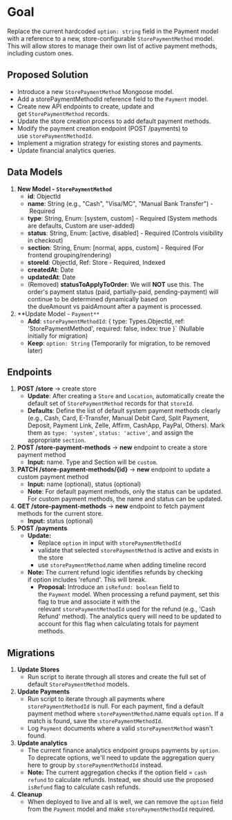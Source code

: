 # Goal
Replace the current hardcoded `option: string` field in the Payment model with a reference to a new, store-configurable `StorePaymentMethod` model. This will allow stores to manage their own list of active payment methods, including custom ones.
## Proposed Solution
- Introduce a new `StorePaymentMethod` Mongoose model.
- Add a storePaymentMethodId reference field to the `Payment` model.
- Create new API endpoints to create, update and get `StorePaymentMethod` records.
- Update the store creation process to add default payment methods.
- Modify the payment creation endpoint (POST /payments) to use `storePaymentMethodId`.
- Implement a migration strategy for existing stores and payments.
- Update financial analytics queries.
## Data Models
1. **New Model - `StorePaymentMethod`**
	- **id**: ObjectId
	- **name**: String (e.g., "Cash", "Visa/MC", "Manual Bank Transfer") - Required
	- **type**: String, Enum: \[system, custom\] - Required (System methods are defaults, Custom are user-added)
	- **status**: String, Enum: \[active, disabled\] - Required (Controls visibility in checkout)
	- **section**: String, Enum: \[normal, apps, custom\] - Required (For frontend grouping/rendering)
	- **storeId**: ObjectId, Ref: Store - Required, Indexed
	- **createdAt**: Date
	- **updatedAt**: Date
	- (Removed) **statusToApplyToOrder**: We will **NOT** use this. The order's payment status (paid, partially-paid, pending-payment) will continue to be determined dynamically based on the dueAmount vs paidAmount after a payment is processed.
2. **Update Model - `Payment**`
	- **Add**: `storePaymentMethodId`: { type: Types.ObjectId, ref: 'StorePaymentMethod', required: false, index: true }` (Nullable initially for migration)
	- **Keep**: `option: String` (Temporarily for migration, to be removed later)
## Endpoints
1. **POST /store** -> create store
	- **Update**: After creating a `Store` and `Location`, automatically create the default set of `StorePaymentMethod` records for that `storeId`.
	- **Defaults**: Define the list of default system payment methods clearly (e.g., Cash, Card, E-Transfer, Manual Debit Card, Split Payment, Deposit, Payment Link, Zelle, Affirm, CashApp, PayPal, Others). Mark them as `type: 'system'`, `status: 'active'`, and assign the appropriate `section`.
2. **POST /store-payment-methods** -> **new** endpoint to create a store payment method
	- **Input:** name. Type and Section will be `custom`.
3. **PATCH /store-payment-methods/{id}**  -> **new** endpoint to update a custom payment method
	- **Input:** name (optional), status (optional)
	- **Note**: For default payment methods, only the status can be updated. For custom payment methods, the name and status can be updated.
4. **GET /store-payment-methods** -> **new** endpoint to fetch payment methods for the current store.
	- **Input:** status (optional)
5. **POST /payments**
	- **Update:** 
		- Replace `option` in input with `storePaymentMethodId`
		- validate that selected `storePaymentMethod` is active and exists in the store
		- use `storePaymentMethod`.name when adding timeline record
	- **Note:** The current refund logic identifies refunds by checking if option includes 'refund'. This will break.
		- **Proposal:** Introduce an `isRefund: boolean` field to the `Payment` model. When processing a refund payment, set this flag to true and associate it with the relevant `storePaymentMethodId` used for the refund (e.g., 'Cash Refund' method). The analytics query will need to be updated to account for this flag when calculating totals for payment methods.
## Migrations
1. **Update Stores**
	- Run script to iterate through all stores and create the full set of default `StorePaymentMethod` models.
2. **Update Payments**
	- Run script to iterate through all payments where `storePaymentMethodId` is null. For each payment, find a default payment method where `storePaymentMethod`.name equals `option`. If a match is found, save the `storePaymentMethodId`.
	- Log `Payment` documents where a valid `storePaymentMethod` wasn't found. 
3. **Update analytics** 
	- The current finance analytics endpoint groups payments by `option`. To deprecate options, we'll need to update the aggregation query here to group by `storePaymentMethodId` instead.
	- **Note:** The current aggregation checks if the option field = `cash refund` to calculate refunds. Instead, we should use the proposed `isRefund` flag to calculate cash refunds.
4. **Cleanup**
	- When deployed to live and all is well, we can remove the `option` field from the `Payment` model and make `storePaymentMethodId` required.